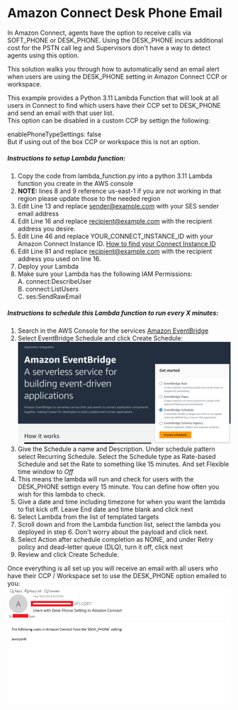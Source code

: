 # Amazon Connect Desk Phone Email

In Amazon Connect, agents have the option to receive calls via SOFT_PHONE or DESK_PHONE. Using the DESK_PHONE incurs additional cost for the PSTN call leg and Supervisors don't have a way to detect agents using this option.

This solution walks you through how to automatically send an email alert when users are using the DESK_PHONE setting in Amazon Connect CCP or workspace.

This example provides a Python 3.11 Lambda Function that will look at all users in Connect to find which users have their CCP set to DESK_PHONE and send an email with that user list.\
This option can be disabled in a custom CCP by settign the following:

enablePhoneTypeSettings: false\
But if using out of the box CCP or workspace this is not an option.

<h5>Instructions to setup Lambda function:</h5>

1.  Copy the code from lambda_function.py into a python 3.11 Lambda function you create in the AWS console
2.  **NOTE:** lines 8 and 9 reference us-east-1 if you are not working in that region please update those to the needed region
3.  Edit Line 13 and replace sender@example.com with your SES sender email address
4.  Edit Line 16 and replace recipient@example.com with the recipient address you desire.
5.  Edit Line 46 and replace YOUR_CONNECT_INSTANCE_ID with your Amazon Connect Instance ID.     [How to find your Connect Instance ID](https://docs.aws.amazon.com/connect/latest/adminguide/find-instance-arn.html)
6.  Edit Line 81 and replace recipient@example.com with the recipient address you used on line 16.
7.  Deploy your Lambda
8.  Make sure your Lambda has the following IAM Permissions:\
      A. connect:DescribeUser\
      B. connect:ListUsers\
      C. ses:SendRawEmail

								   
																																																								   
																																						 
																																 
													
																																		 
																																
									

<h5>Instructions to schedule this Lambda function to run every X minutes:</h5>

1. Search in the AWS Console for the services [Amazon EventBridge](https://aws.amazon.com/pm/eventbridge/)
2.  Select EventBridge Schedule and click Create Schedule: ![EventBridge Image](Assest/EventBridge.PNG)
3. Give the Schedule a name and Description. Under schedule pattern select Recurring Schedule. Select the Schedule type as Rate-based Schedule and set the Rate to something like 15 minutes. And set Flexible time window to *Off*
4. This means the lambda will run and check for users with the DESK_PHONE settign every 15 minute. You can define how often you wish for this lambda to check.
5. Give a date and time including timezone for when you want the lambda to fist kick off. Leave End date and time blank and click next
6. Select Lambda from the list of templated targets
7. Scroll down and from the Lambda function list, select the lambda you deployed in step 6. Don't worry about the payload and click next.
8. Select Action after schedule completion as NONE, and under Retry policy and dead-letter queue (DLQ), turn it off, click next
9. Review and click Create Schedule.

Once everything is all set up you will receive an email with all users who have their CCP / Workspace set to use the DESK_PHONE option emailed to you:\
![example email](Assest/email_example.PNG)

